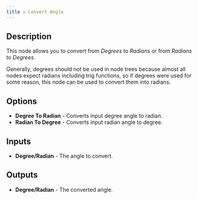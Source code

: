 ```yaml
---
title : Convert Angle
---
```


## Description

This node allows you to convert from *Degrees* to *Radians* or from
*Radians* to *Degrees*.

Generally, degrees should not be used in node trees because almost all
nodes expect radians including trig functions, so if degrees were used
for some reason, this node can be used to convert them into radians.

## Options

- **Degree To Radian** - Converts input degree angle to radian.
- **Radian To Degree** - Converts input radian angle to degree.

## Inputs

- **Degree/Radian** - The angle to convert.

## Outputs

- **Degree/Radian** - The converted angle.
